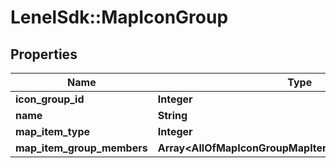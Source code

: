 # LenelSdk::MapIconGroup

## Properties
Name | Type | Description | Notes
------------ | ------------- | ------------- | -------------
**icon_group_id** | **Integer** |  | [optional] 
**name** | **String** |  | [optional] 
**map_item_type** | **Integer** |  | [optional] 
**map_item_group_members** | **Array&lt;AllOfMapIconGroupMapItemGroupMembersItems&gt;** |  | [optional] 

